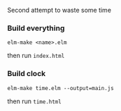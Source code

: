 Second attempt to waste some time

### Build everything
```
elm-make <name>.elm
```
then run `index.html`

### Build clock
```
elm-make time.elm --output=main.js
```
then run `time.html`
